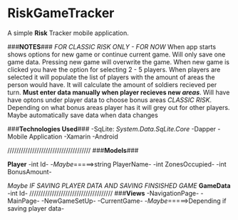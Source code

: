 # RiskGameTracker
A simple **Risk** Tracker mobile application.

###**NOTES**###
*FOR CLASSIC RISK ONLY - FOR NOW*
When app starts shows options for new game or continue current game.
Will only save one game data. Pressing new game will overwrite the game.
When new game is clicked you have the option for selecting 2 - 5 players.
When players are selected it will populate the list of players with the
amount of areas the person would have. It will calculate the amount of 
soldiers recieved per turn. **Must enter data manually when player recieves new *areas***.
Will have have optons under player data to choose bonus areas *CLASSIC RISK*.
Depending on what bonus areas player has it will grey out for other players.
Maybe automatically save data when data changes

###**Technologies Used**###
-SqLite: *System.Data.SqLite.Core*
-Dapper
-Mobile Application
-Xamarin
-Android


/////////////////////////////////////
###**Models**###

**Player**
-int Id-
-*Maybe*=====>string PlayerName-
-int ZonesOccupied-
-int BonusAmount-


*Maybe IF SAVING PLAYER DATA AND SAVING FINSISHED GAME*
**GameData**
-int Id-
/////////////////////////////////////
###**Views**
-NavigationPage-
-MainPage-
-NewGameSetUp-
-CurrentGame-
-*Maybe*=====>Depending if saving player data-
